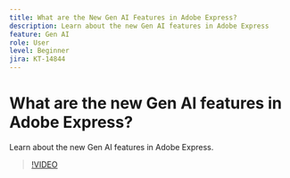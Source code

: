 ```yaml
---
title: What are the New Gen AI Features in Adobe Express?
description: Learn about the new Gen AI features in Adobe Express
feature: Gen AI
role: User
level: Beginner
jira: KT-14844
---
```

# What are the new Gen AI features in Adobe Express?

Learn about the new Gen AI features in Adobe Express.

>[!VIDEO](https://video.tv.adobe.com/v/3427018?quality=12&learn=on&hidetitle=true)

